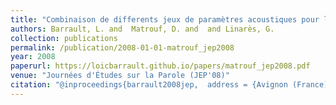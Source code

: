 ```yaml
---
title: "Combinaison de differents jeux de paramètres acoustiques pour la reconnaissance automatique de la parole"
authors: Barrault, L. and  Matrouf, D. and  and Linarès, G.
collection: publications
permalink: /publication/2008-01-01-matrouf_jep2008
year: 2008
paperurl: https://loicbarrault.github.io/papers/matrouf_jep2008.pdf
venue: "Journées d'Études sur la Parole (JEP'08)"
citation: "@inproceedings{barrault2008jep,  address = {Avignon (France)},  articletitle = {Journées d'Études sur la Parole (JEP'08)},  author = {Barrault, L. and  Matrouf, D. and  and Linarès, G.},  booktitle = {Journées d'Études sur la Parole (JEP'08)},  category = {ACTN},  city = {Avignon},  country = {France},  title = {Combinaison de differents jeux de paramètres acoustiques pour la reconnaissance automatique de la parole},  url = {https://loicbarrault.github.io/papers/matrouf_jep2008.pdf},  year = {2008} }  "
---
```

